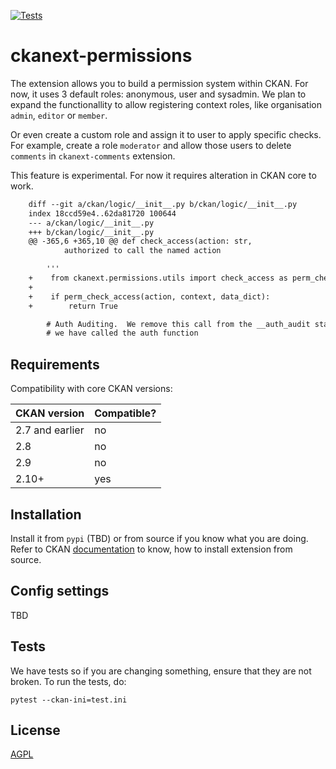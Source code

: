 [![Tests](https://github.com//ckanext-permissions/workflows/Tests/badge.svg?branch=main)](https://github.com//ckanext-permissions/actions)

# ckanext-permissions

The extension allows you to build a permission system within CKAN. For now, it uses
3 default roles: anonymous, user and sysadmin. We plan to expand the functionallity to
allow registering context roles, like organisation `admin`, `editor` or `member`.

Or even create a custom role and assign it to user to apply specific checks. For example,
create a role `moderator` and allow those users to delete `comments` in `ckanext-comments`
extension.

This feature is experimental. For now it requires alteration in CKAN core to work.

```diff
    diff --git a/ckan/logic/__init__.py b/ckan/logic/__init__.py
    index 18ccd59e4..62da81720 100644
    --- a/ckan/logic/__init__.py
    +++ b/ckan/logic/__init__.py
    @@ -365,6 +365,10 @@ def check_access(action: str,
            authorized to call the named action

        '''
    +    from ckanext.permissions.utils import check_access as perm_check_access
    +
    +    if perm_check_access(action, context, data_dict):
    +        return True

        # Auth Auditing.  We remove this call from the __auth_audit stack to show
        # we have called the auth function
```

## Requirements

Compatibility with core CKAN versions:

| CKAN version    | Compatible?   |
| --------------- | ------------- |
| 2.7 and earlier | no            |
| 2.8             | no            |
| 2.9             | no            |
| 2.10+           | yes           |


## Installation

Install it from `pypi` (TBD) or from source if you know what you are doing. Refer to CKAN
[documentation](https://docs.ckan.org/en/latest/extensions/tutorial.html#installing-the-extension) to know, how to install extension from source.


## Config settings

TBD


## Tests

We have tests so if you are changing something, ensure that they are not broken. To run the tests, do:

    pytest --ckan-ini=test.ini


## License

[AGPL](https://www.gnu.org/licenses/agpl-3.0.en.html)
